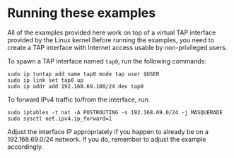 # Running these examples

All of the examples provided here work on top of a virtual TAP interface provided
by the Linux kernel Before running the examples, you need to create a TAP interface
with Internet access usable by non-privileged users.

To spawn a TAP interface named `tap0`, run the following commands:

```no_rust
sudo ip tuntap add name tap0 mode tap user $USER
sudo ip link set tap0 up
sudo ip addr add 192.168.69.100/24 dev tap0
```

To forward IPv4 traffic to/from the interface, run:

```no_rust
sudo iptables -t nat -A POSTROUTING -s 192.168.69.0/24 -j MASQUERADE
sudo sysctl net.ipv4.ip_forward=1
```

Adjust the interface IP appropriately if you happen to already be on a 192.168.69.0/24 network.
If you do, remember to adjust the example accordingly.
